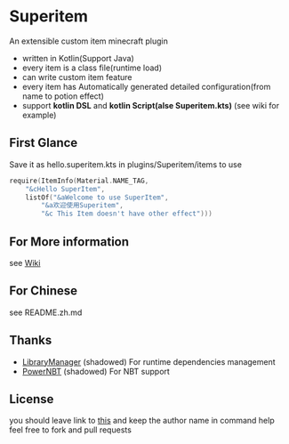 # Superitem
An extensible custom item minecraft plugin
* written in Kotlin(Support Java)
* every item is a class file(runtime load)
* can write custom item feature
* every item has Automatically generated detailed configuration(from name to potion effect)
* support **kotlin DSL** and **kotlin Script(alse Superitem.kts)**
    (see wiki for example)
## First Glance
Save it as hello.superitem.kts in plugins/Superitem/items to use
```kotlin
require(ItemInfo(Material.NAME_TAG,
    "&cHello SuperItem", 
    listOf("&aWelcome to use SuperItem",
        "&a欢迎使用Superitem",
        "&c This Item doesn't have other effect")))
```
## For More information
see [Wiki]
## For Chinese
see README.zh.md
## Thanks
* [LibraryManager] (shadowed) For runtime dependencies management
* [PowerNBT] (shadowed) For NBT support
## License
you should leave link to [this] and keep the author name in command help  
feel free to fork and pull requests

[this]: https://github.com/way-zer/SuperItem/
[Wiki]: https://github.com/way-zer/SuperItem/wiki
[LibraryManager]: https://github.com/way-zer/LibraryManager
[PowerNBT]: https://github.com/steakteam/PowerNBT